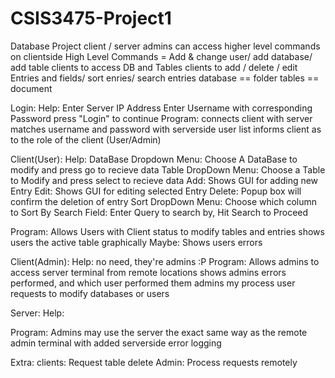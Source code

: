 # CSIS3475-Project1

Database Project
client / server
admins can access higher level commands on clientside
High Level Commands = Add & change user/ add database/ add table
clients to access DB and Tables
clients to add / delete / edit Entries and fields/ sort enries/ search entries
database == folder
tables == document

Login:
Help:
  Enter Server IP Address
  Enter Username with corresponding Password 
  press "Login" to continue
Program:
  connects client with server
  matches username and password with serverside user list
  informs client as to the role of the client (User/Admin)
  
  
Client(User):
Help:
  DataBase Dropdown Menu:
    Choose A DataBase to modify and press go to recieve data
  Table DropDown Menu:
    Choose a Table to Modify and press select to recieve data
  Add:
    Shows GUI for adding new Entry
  Edit:
    Shows GUI for editing selected Entry
  Delete:
    Popup box will confirm the deletion of entry
  Sort DropDown Menu:
    Choose which column to Sort By
  Search Field:
    Enter Query to search by, Hit Search to Proceed
    
Program:
  Allows Users with Client status to modify tables and entries
  shows users the active table graphically
  Maybe: Shows users errors
  
Client(Admin):
Help:
  no need, they're admins :P
Program:
  Allows admins to access server terminal from remote locations
  shows admins errors performed, and which user performed them
  admins my process user requests to modify databases or users
  
Server:
Help:
  
Program:
  Admins may use the server the exact same way as the remote admin terminal with added serverside error logging
  


Extra:
clients: Request table delete
Admin: Process requests remotely

